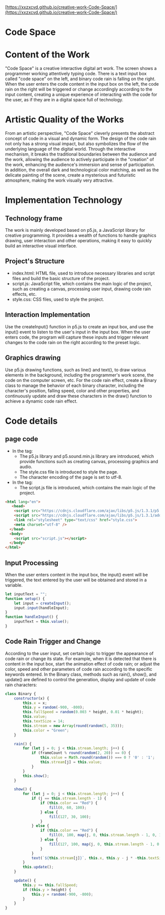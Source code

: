 

[https://xxzxcvd.github.io/creative-work-Code-Space/](https://xxzxcvd.github.io/creative-work-Code-Space/)

# Code Space 
# Content of the Work
  


"Code Space" is a creative interactive digital art work. The screen shows a programmer working attentively typing code. There is a text input box called "code space" on the left, and binary code rain is falling on the right. When the user enters the code content in the input box on the left, the code rain on the right will be triggered or change accordingly according to the input content, creating a unique experience of interacting with the code for the user, as if they are in a digital space full of technology.

# Artistic Quality of the Works
  


From an artistic perspective, "Code Space" cleverly presents the abstract concept of code in a visual and dynamic form. The design of the code rain not only has a strong visual impact, but also symbolizes the flow of the underlying language of the digital world. Through the interactive mechanism, it breaks the traditional boundaries between the audience and the work, allowing the audience to actively participate in the "creation" of the work, enhancing the audience's immersion and sense of participation. In addition, the overall dark and technological color matching, as well as the delicate painting of the scene, create a mysterious and futuristic atmosphere, making the work visually very attractive.





# Implementation Technology
## Technology frame
  
The work is mainly developed based on p5.js, a JavaScript library for creative programming. It provides a wealth of functions to handle graphics drawing, user interaction and other operations, making it easy to quickly build an interactive visual interface.

## Project's Structure
- index.html: HTML file, used to introduce necessary libraries and script files and build the basic structure of the project.
- script.js: JavaScript file, which contains the main logic of the project, such as creating a canvas, processing user input, drawing code rain effects, etc.
- style.css: CSS files, used to style the project.

## Interaction Implementation


Use the createInput() function in p5.js to create an input box, and use the input() event to listen to the user's input in the input box. When the user enters code, the program will capture these inputs and trigger relevant changes to the code rain on the right according to the preset logic.

## Graphics drawing
  
Use p5.js drawing functions, such as line() and text(), to draw various elements in the background, including the programmer's work scene, the code on the computer screen, etc. For the code rain effect, create a Binary class to manage the behavior of each binary character, including the character's position, falling speed, color and other properties, and continuously update and draw these characters in the draw() function to achieve a dynamic code rain effect.

# Code details 


## page code
- In the <head> tag:
  - The p5.js library and p5.sound.min.js library are introduced, which provide functions such as creating canvas, processing graphics and audio.
  - The style.css file is introduced to style the page.
  - The character encoding of the page is set to utf-8.
- In the <body> tag:
  - The script.js file is introduced, which contains the main logic of the project.

```html
<html lang="en">
   <head>
    <script src="https://cdnjs.cloudflare.com/ajax/libs/p5.js/1.3.1/p5.js"></script>
    <script src="https://cdnjs.cloudflare.com/ajax/libs/p5.js/1.3.1/addons/p5.sound.min.js"></script>
    <link rel="stylesheet" type="text/css" href="style.css">
    <meta charset="utf-8" />
  </head>
  <body>
    <script src="script.js"></script>
  </body>
</html>
```



## Input Processing



When the user enters content in the input box, the input() event will be triggered, the text entered by the user will be obtained and stored in a variable. 

```javascript
let inputText = "";
function setup() {
    let input = createInput();
    input.input(handleInput);
}
function handleInput() {
    inputText = this.value();
}
```

## Code Rain Trigger and Change
  


According to the user input, set certain logic to trigger the appearance of code rain or change its state. For example, when it is detected that there is content in the input box, start the animation effect of code rain; or adjust the color, speed and other parameters of code rain according to the specific keywords entered. In the Binary class, methods such as rain(), show(), and update() are defined to control the generation, display and update of code rain characters:

```javascript
class Binary {
    constructor(x) {
        this.x = x;
        this.y = random(-900, -800);
        this.fallSpeed = random(0.003 * height, 0.01 * height);
        this.value;
        this.textSize = 14;
        this.stream = new Array(round(random(5, 35)));
        this.color = "Green"; 
    }

    rain() {
        for (let j = 0; j < this.stream.length; j++) {
            if (frameCount % round(random(2, 20)) == 0) {
                this.value = Math.round(random()) === 0 ? '0' : '1';
                this.stream[j] = this.value;
            }
        }
        this.show();
    }

    show() {
        for (let j = 0; j < this.stream.length; j++) {
            if (j == this.stream.length - 1) {
                if (this.color == "Red") {
                    fill(0, 60, 100);
                } else {
                    fill(127, 30, 100);
                }
            } else {
                if (this.color == "Red") {
                    fill(0, 100, map(j, 0, this.stream.length - 1, 0, 100));
                } else {
                    fill(127, 100, map(j, 0, this.stream.length - 1, 0, 70));
                }
            }
            text(`${this.stream[j]}`, this.x, this.y - j * -this.textSize);
        }
        this.update();
    }

    update() {
        this.y += this.fallSpeed;
        if (this.y > height) {
            this.y = random(-900, -800);
        }
    }
}
```







  


